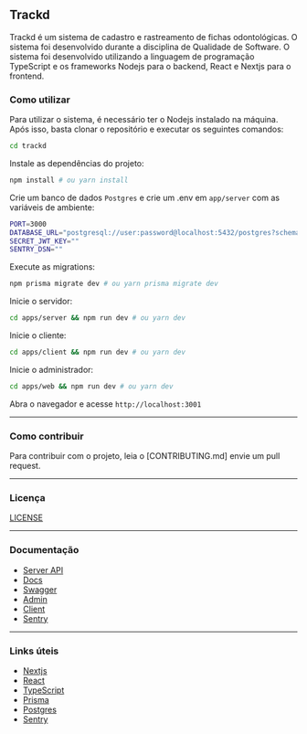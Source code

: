 ## Trackd

Trackd é um sistema de cadastro e rastreamento de fichas odontológicas. O sistema foi desenvolvido durante a disciplina de Qualidade de Software. O sistema foi desenvolvido utilizando a linguagem de programação TypeScript e os frameworks Nodejs para o backend, React e Nextjs para o frontend.

### Como utilizar

Para utilizar o sistema, é necessário ter o Nodejs instalado na máquina. Após isso, basta clonar o repositório e executar os seguintes comandos:

```bash
cd trackd
```

Instale as dependências do projeto:

```bash
npm install # ou yarn install
```

Crie um banco de dados `Postgres` e crie um .env em `app/server` com as variáveis de ambiente:

```bash
PORT=3000
DATABASE_URL="postgresql://user:password@localhost:5432/postgres?schema=public"
SECRET_JWT_KEY=""
SENTRY_DSN=""
```

Execute as migrations:

```bash
npm prisma migrate dev # ou yarn prisma migrate dev
```

Inicie o servidor:

```bash
cd apps/server && npm run dev # ou yarn dev
```

Inicie o cliente:

```bash
cd apps/client && npm run dev # ou yarn dev
```

Inicie o administrador:

```bash
cd apps/web && npm run dev # ou yarn dev
```

Abra o navegador e acesse `http://localhost:3001`

---

### Como contribuir

Para contribuir com o projeto, leia o [CONTRIBUTING.md] envie um pull request.

---

### Licença
[LICENSE](LICENSE.md)

---

### Documentação

- [Server API](https://trackrow.herokuapp.com/)
- [Docs](https://rwietter.github.io/trackd/#/)
- [Swagger](https://trackrow.herokuapp.com/documentation/static/index.html#/)
- [Admin](https://trackrow.vercel.app/)
- [Client](https://trackd.vercel.app/)
- [Sentry](https://sentry.io/)

---

### Links úteis

- [Nextjs](https://nextjs.org/)
- [React](https://reactjs.org/)
- [TypeScript](https://www.typescriptlang.org/)
- [Prisma](https://www.prisma.io/)
- [Postgres](https://www.postgresql.org/)
- [Sentry](https://sentry.io/welcome/)

